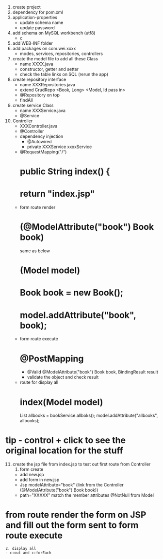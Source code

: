 1. create project
2. dependency for pom.xml
3. application-properties
    - update schema name
    - update password
4. add schema on MySQL workbench (utf8)
    - c
5. add WEB-INF folder
6. add packages on com.wei.xxxx
    - modes, services, repositories, controllers
7. create the model file to add all these Class
    - name XXXX.java
    - constructor, getter and setter
    - check the table links on SQL (rerun the app)
8. create repository interface
    - name XXXRepositories.java
    - extend CrudRepo <Book, Long>
                    <Model, Id pass in>
    - @Repository on top
    - findAll
9. create service Class
    - name XXXService.java
    - @Service
10. Controller
    - XXXController.java
    - @Controller
    - dependency injection
        - @Autowired
        - private XXXService xxxxService
    - @RequestMapping("/")
        # public String index() {
        # return "index.jsp"
    - form route render
        # (@ModelAttribute("book") Book book)
        same as below
        # (Model model)
        # Book book = new Book();
        # model.addAttribute("book", book);
    - form route execute
        # @PostMapping
        - @Valid @ModelAttribute("book") Book book, BindingResult result
        - validate the object and check result
    - route for display all
        # index(Model model)
        List<Book> allbooks = bookService.allboks();
        model.addAttribute("allbooks", allbooks);
# tip - control + click to see the original location for the stuff

11. create the jsp file from index.jsp to test out first route from Controller
    1. form create
    - add new.jsp
    - add form in new.jsp
    - Jsp modelAttribute="book" (link from the Controller (@ModelAttribute("book") Book book))
    - path="XXXXX" match the member attributes @NotNull from Model
# from route render the form on JSP and fill out the form sent to form route execute
    2. display all
    - c:out and c:forEach


